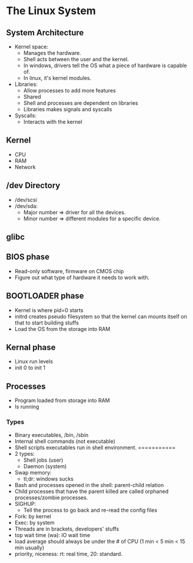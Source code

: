 # The Linux System

## System Architecture

- Kernel space:
  - Manages the hardware.
  - Shell acts between the user and the kernel.
  - In windows, drivers tell the OS what a piece of hardware is capable of.
  - In linux, it's kernel modules.
- Libraries:
  - Allow processes to add more features
  - Shared
  - Shell and processes are dependent on libraries
  - Libraries makes signals and syscalls
- Syscalls:
  - Interacts with the kernel

## Kernel

- CPU
- RAM
- Network

## /dev Directory

- /dev/scsi
- /dev/sda:
  - Major number => driver for all the devices.
  - Minor number => different modules for a specific device.

## glibc

## BIOS phase

- Read-only software, firmware on CMOS chip
- Figure out what type of hardware it needs to work with.

## BOOTLOADER phase

- Kernel is where pid=0 starts
- initrd creates pseudo filesystem so that the kernel can mounts itself on that to start building stuffs
- Load the OS from the storage into RAM

## Kernal phase

- Linux run levels
- init 0 to init 1

## Processes

- Program loaded from storage into RAM
- Is running

### Types

- Binary executables, /bin, /sbin
- Internal shell commands (not executable)
- Shell scripts executables run in shell environment.
===========
- 2 types:
  - Shell jobs (user)
  - Daemon (system)
- Swap memory:
  - tl;dr: windows sucks
- Bash and processes opened in the shell: parent-child relation
- Child processes that have the parent killed are called orphaned processes/zombie processes.
- SIGHUP:
  - Tell the process to go back and re-read the config files
- Fork: by kernel
- Exec: by system
- Threads are in brackets, developers' stuffs
- top wait time (wa): IO wait time
- load average should always be under the # of CPU (1 min < 5 min < 15 min usually)
- priority, niceness: rt: real time, 20: standard.